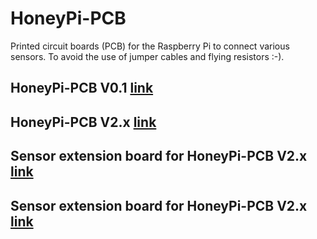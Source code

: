 # HoneyPi-PCB

Printed circuit boards (PCB) for the Raspberry Pi to connect various sensors. To avoid the use of jumper cables and flying resistors :-).

## HoneyPi-PCB V0.1 [link](./PCB_V0.1)

## HoneyPi-PCB V2.x [link](./PCB_V2.x)
## Sensor extension board for HoneyPi-PCB V2.x [link](./PCB_Sensor_Board_2.x_HX711_DS18b20)
## Sensor extension board for HoneyPi-PCB V2.x [link](./PCB_Sensor_Board_2.x_BME280_680)

